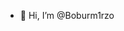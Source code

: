 - 👋 Hi, I’m @Boburm1rzo


<!---
Boburm1rzo/Boburm1rzo is a ✨ special ✨ repository because its `README.md` (this file) appears on your GitHub profile.
You can click the Preview link to take a look at your changes.
--->
